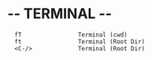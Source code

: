 # -- TERMINAL --

```
  fT                Terminal (cwd)
  ft                Terminal (Root Dir)
  <C-/>             Terminal (Root Dir)
```
